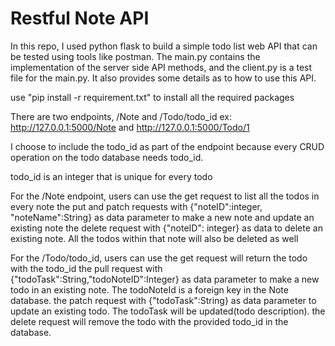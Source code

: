 <h1>Restful Note API</h1>

In this repo, I used python flask to build a simple todo list web API that can be tested using tools like postman. The main.py contains the implementation of the server side API methods, and the client.py is a test file for the main.py. It also provides some details as to how to use this API.

use "pip install -r requirement.txt" to install all the required packages

There are two endpoints, /Note and /Todo/todo_id 
ex: http://127.0.0.1:5000/Note and http://127.0.0.1:5000/Todo/1

I choose to include the todo_id as part of the endpoint because every CRUD operation on the todo database needs todo_id. 

todo_id is an integer that is unique for every todo

For the /Note endpoint, users can use 
the get request to list  all the todos in every note 
the put and patch requests with {"noteID":integer, "noteName":String} as data parameter to make a new note and update an existing note
the delete request with {"noteID": integer} as data to delete an existing note. All the todos within that note will also be deleted as well

For the /Todo/todo_id, users can use 
the get request will return the todo with the todo_id
the pull request with {"todoTask":String,"todoNoteID":Integer} as data parameter to make a new todo in an existing note. The todoNoteId is a foreign key in the Note database.
the patch request with  {"todoTask":String} as data parameter to update an existing todo. The todoTask will be updated(todo description). 
the delete request will remove the todo with the provided todo_id in the database.



 
